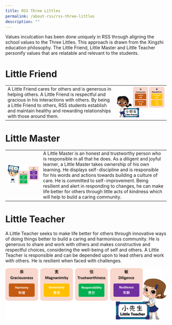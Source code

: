 ```yaml
---
title: RSS Three Littles
permalink: /about-rss/rss-three-littles
description: ""
---
```

Values inculcation has been done uniquely in RSS through aligning the school values to the Three Littles. This approach is drawn from the Xingzhi education philosophy. The Little Friend, Little Master and Little Teacher personify values that are relatable and relevant to the students.



# Little Friend
|  |  |
| -------- | -------- | 
| A Little Friend cares for others and is generous in helping others. A Little Friend is respectful and gracious in his interactions with others. By being a Little Friend to others, RSS students establish and maintain healthy and rewarding relationships with those around them.     | ![](/images/Little%20Friend.png)     |


# Little Master


|  |  | 
| -------- | -------- | 
| ![](/images/Little%20Master.png)     | A Little Master is an honest and trustworthy person who is responsible in all that he does. As a diligent and joyful learner, a Little Master takes ownership of his own learning. He displays self-discipline and is responsible for his words and actions towards building a culture of care. He is committed to self-improvement. Being resilient and alert in responding to changes, he can make life better for others through little acts of kindness which will help to build a caring community.     |

# Little Teacher
A Little Teacher seeks to make life better for others through innovative ways of doing things better to build a caring and harmonious community. He is generous to share and work with others and makes constructive and respectful choices, considering the well-being of self and others. A Little Teacher is responsible and can be depended upon to lead others and work with others. He is resilient when faced with challenges.

![](/images/Little%20Teacher.png)